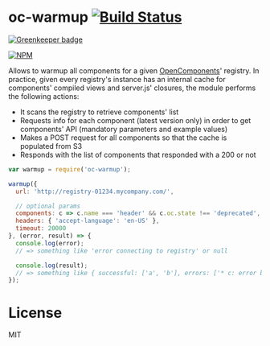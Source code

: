 oc-warmup [![Build Status](https://secure.travis-ci.org/opencomponents/oc-warmup.png?branch=master)](http://travis-ci.org/opencomponents/oc-warmup)
===============

[![Greenkeeper badge](https://badges.greenkeeper.io/opencomponents/oc-warmup.svg)](https://greenkeeper.io/)

[![NPM](https://nodei.co/npm/oc-warmup.png?downloads=true)](https://npmjs.org/package/oc-warmup)

Allows to warmup all components for a given [OpenComponents](https://github.com/opentable/oc)' registry. In practice, given every registry's instance has an internal cache for components' compiled views and server.js' closures, the module performs the following actions:

* It scans the registry to retrieve components' list
* Requests info for each component (latest version only) in order to get components' API (mandatory parameters and example values)
* Makes a POST request for all components so that the cache is populated from S3
* Responds with the list of components that responded with a 200 or not

```js
var warmup = require('oc-warmup');

warmup({
  url: 'http://registry-01234.mycompany.com/',

  // optional params
  components: c => c.name === 'header' && c.oc.state !== 'deprecated',
  headers: { 'accept-language': 'en-US' },
  timeout: 20000
}, (error, result) => {
  console.log(error);
  // => something like 'error connecting to registry' or null

  console.log(result);
  // => something like { successful: ['a', 'b'], errors: ['* c: error blabla (500)']}
});
```

# License
MIT

